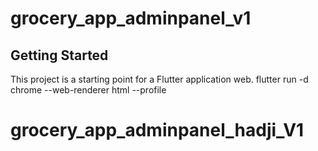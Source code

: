 # grocery_app_adminpanel_v1


## Getting Started

This project is a starting point for a Flutter application web.
flutter run -d chrome --web-renderer html --profile
# grocery_app_adminpanel_hadji_V1
